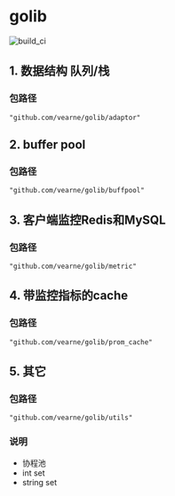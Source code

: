 # golib
![build_ci](https://travis-ci.org/vearne/golib.svg?branch=master)

## 1. 数据结构  队列/栈
### 包路径
`"github.com/vearne/golib/adaptor"`

## 2. buffer pool
### 包路径
`"github.com/vearne/golib/buffpool"`

## 3. 客户端监控Redis和MySQL
### 包路径
`"github.com/vearne/golib/metric"`

## 4. 带监控指标的cache
### 包路径
`"github.com/vearne/golib/prom_cache"`

## 5. 其它
### 包路径
`"github.com/vearne/golib/utils"`
### 说明

* 协程池
* int set
* string set


